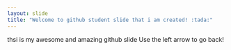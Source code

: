 ```yaml
---
layout: slide
title: "Welcome to github student slide that i am created! :tada:"
---
```


thsi is my awesome and amazing github slide
Use the left arrow to go back!
